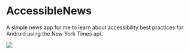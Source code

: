 # AccessibleNews
A simple news app for me to learn about accessibility best practices for Android using the New York Times api.

![](accessible-news.gif)
